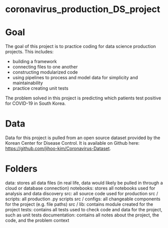 # coronavirus_production_DS_project

# Goal
The goal of this project is to practice coding for data science production projects.  This includes:
- building a framework
- connecting files to one another
- constructing modularized code
- using pipelines to process and model data for simplicity and maintainability
- practice creating unit tests

The problem solved in this project is predicting which patients test positive for COVID-19 in South Korea.

# Data
Data for this project is pulled from an open source dataset provided by the Korean Center for Disease Control.  It is available on Github here: https://github.com/jihoo-kim/Coronavirus-Dataset.

# Folders
data: stores all data files (in real life, data would likely be pulled in through a cloud or database connection)
notebooks: stores all notebooks used for analysis and data discovery
src: all source code used for production
src / scripts:  all production .py scripts
src / configs: all changeable components for the project (e.g. file paths)
src / lib: contains module created for the project
tests: contains all tests used to check code and data for the project, such as unit tests
documentation: contains all notes about the project, the code, and the problem context

